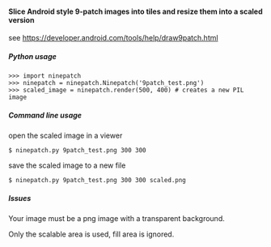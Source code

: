#### Slice Android style 9-patch images into tiles and resize them into a scaled version

see https://developer.android.com/tools/help/draw9patch.html

##### Python usage

    >>> import ninepatch
    >>> ninepatch = ninepatch.Ninepatch('9patch_test.png')
    >>> scaled_image = ninepatch.render(500, 400) # creates a new PIL image

##### Command line usage

open the scaled image in a viewer

    $ ninepatch.py 9patch_test.png 300 300

save the scaled image to a new file

    $ ninepatch.py 9patch_test.png 300 300 scaled.png

##### Issues

Your image must be a png image with a transparent background.

Only the scalable area is used, fill area is ignored.
